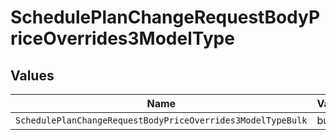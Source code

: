 # SchedulePlanChangeRequestBodyPriceOverrides3ModelType


## Values

| Name                                                        | Value                                                       |
| ----------------------------------------------------------- | ----------------------------------------------------------- |
| `SchedulePlanChangeRequestBodyPriceOverrides3ModelTypeBulk` | bulk                                                        |